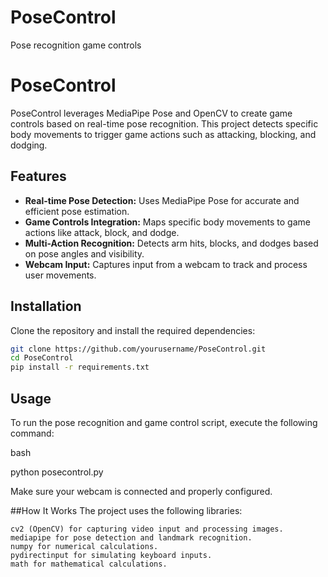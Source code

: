 # PoseControl
Pose recognition game controls

# PoseControl

PoseControl leverages MediaPipe Pose and OpenCV to create game controls based on real-time pose recognition. This project detects specific body movements to trigger game actions such as attacking, blocking, and dodging.

## Features
- **Real-time Pose Detection:** Uses MediaPipe Pose for accurate and efficient pose estimation.
- **Game Controls Integration:** Maps specific body movements to game actions like attack, block, and dodge.
- **Multi-Action Recognition:** Detects arm hits, blocks, and dodges based on pose angles and visibility.
- **Webcam Input:** Captures input from a webcam to track and process user movements.

## Installation

Clone the repository and install the required dependencies:
```bash
git clone https://github.com/yourusername/PoseControl.git
cd PoseControl
pip install -r requirements.txt
```
## Usage

To run the pose recognition and game control script, execute the following command:

bash

python posecontrol.py

Make sure your webcam is connected and properly configured.

##How It Works
The project uses the following libraries:

    cv2 (OpenCV) for capturing video input and processing images.
    mediapipe for pose detection and landmark recognition.
    numpy for numerical calculations.
    pydirectinput for simulating keyboard inputs.
    math for mathematical calculations.
